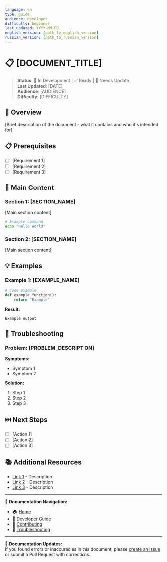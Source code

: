 ```yaml
---
language: en
type: guide
audience: developer
difficulty: beginner
last_updated: YYYY-MM-DD
english_version: [path_to_english_version]
russian_version: [path_to_russian_version]
---
```


# 📋 [DOCUMENT_TITLE]

> **Status**: 🔄 In Development | ✅ Ready | 🔧 Needs Update  
> **Last Updated**: [DATE]  
> **Audience**: [AUDIENCE]  
> **Difficulty**: [DIFFICULTY]

## 🎯 Overview

[Brief description of the document - what it contains and who it's intended for]

## 📋 Prerequisites

- [ ] [Requirement 1]
- [ ] [Requirement 2]
- [ ] [Requirement 3]

## 🚀 Main Content

### Section 1: [SECTION_NAME]

[Main section content]

```bash
# Example command
echo "Hello World"
```

### Section 2: [SECTION_NAME]

[Main section content]

## 💡 Examples

### Example 1: [EXAMPLE_NAME]

```python
# Code example
def example_function():
    return "Example"
```

**Result:**
```
Example output
```

## 🔧 Troubleshooting

### Problem: [PROBLEM_DESCRIPTION]

**Symptoms:**
- Symptom 1
- Symptom 2

**Solution:**
1. Step 1
2. Step 2
3. Step 3

## ⏭️ Next Steps

- [ ] [Action 1]
- [ ] [Action 2]
- [ ] [Action 3]

## 📚 Additional Resources

- [Link 1](URL) - Description
- [Link 2](URL) - Description
- [Link 3](URL) - Description

---

**🔗 Documentation Navigation:**
- 🏠 [Home](../README.md)
- 📖 [Developer Guide](DEVELOPMENT.md)
- 🤝 [Contributing](CONTRIBUTING.md)
- 🔧 [Troubleshooting](docs/troubleshooting/common-issues.md)

---

**📝 Documentation Updates:**  
If you found errors or inaccuracies in this document, please [create an issue](../../issues/new) or submit a Pull Request with corrections. 